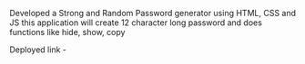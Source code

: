 Developed a Strong and Random Password generator using HTML, CSS and JS
this application will create 12 character long password and does functions like hide, show, copy

Deployed link - 